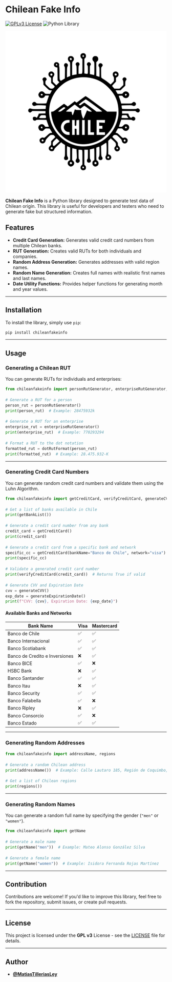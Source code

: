 # Chilean Fake Info

[![GPLv3 License](https://img.shields.io/badge/License-GPL%20v3-yellow.svg)](https://opensource.org/licenses/) ![Python Library](https://img.shields.io/badge/python-Library-yellow?logo=python&logoColor=f5da42)

![Logo](https://raw.githubusercontent.com/MatiasTilleriasLey/chilean-fake-info/main/img/IMG_3402-removebg-preview.svg)

**Chilean Fake Info** is a Python library designed to generate test data of Chilean origin. This library is useful for developers and testers who need to generate fake but structured information.

## Features

- **Credit Card Generation:** Generates valid credit card numbers from multiple Chilean banks.
- **RUT Generation:** Creates valid RUTs for both individuals and companies.
- **Random Address Generation:** Generates addresses with valid region names.
- **Random Name Generation:** Creates full names with realistic first names and last names.
- **Date Utility Functions:** Provides helper functions for generating month and year values.

---

## Installation

To install the library, simply use `pip`:

```bash
pip install chileanfakeinfo
```

---

## Usage

### Generating a Chilean RUT

You can generate RUTs for individuals and enterprises:

```python
from chileanfakeinfo import personRutGenerator, enterpriseRutGenerator, dotRutFormat

# Generate a RUT for a person
person_rut = personRutGenerator()
print(person_rut)  # Example: 28475932k

# Generate a RUT for an enterprise
enterprise_rut = enterpriseRutGenerator()
print(enterprise_rut)  # Example: 770293294

# Format a RUT to the dot notation
formatted_rut = dotRutFormat(person_rut)
print(formatted_rut)  # Example: 28.475.932-K
```

---

### Generating Credit Card Numbers

You can generate random credit card numbers and validate them using the Luhn Algorithm.

```python
from chileanfakeinfo import getCreditCard, verifyCreditCard, generateCVV, generateExpirationDate, getBankList

# Get a list of banks available in Chile
print(getBankList())

# Generate a credit card number from any bank
credit_card = getCreditCard()
print(credit_card)

# Generate a credit card from a specific bank and network
specific_cc = getCreditCard(bankName="Banco de Chile", network="visa")
print(specific_cc)

# Validate a generated credit card number
print(verifyCreditCard(credit_card))  # Returns True if valid

# Generate CVV and Expiration Date
cvv = generateCVV()
exp_date = generateExpirationDate()
print(f"CVV: {cvv}, Expiration Date: {exp_date}")
```

#### Available Banks and Networks

| Bank Name | Visa | Mastercard |
|-----------|------|------------|
| Banco de Chile | ✅ | ✅ |
| Banco Internacional | ✅ | ✅ |
| Banco Scotiabank | ✅ | ✅ |
| Banco de Credito e Inversiones | ❌ | ✅ |
| Banco BICE | ✅ | ❌ |
| HSBC Bank | ❌ | ✅ |
| Banco Santander | ✅ | ✅ |
| Banco Itau | ❌ | ✅ |
| Banco Security | ✅ | ✅ |
| Banco Falabella | ✅ | ❌ |
| Banco Ripley | ❌ | ✅ |
| Banco Consorcio | ✅ | ❌ |
| Banco Estado | ✅ | ✅ |

---

### Generating Random Addresses

```python
from chileanfakeinfo import addressName, regions

# Generate a random Chilean address
print(addressName())  # Example: Calle Lautaro 185, Región de Coquimbo, Chile

# Get a list of Chilean regions
print(regions())
```

---

### Generating Random Names

You can generate a random full name by specifying the gender (`"men"` or `"women"`).

```python
from chileanfakeinfo import getName

# Generate a male name
print(getName("men"))  # Example: Mateo Alonso González Silva

# Generate a female name
print(getName("women"))  # Example: Isidora Fernanda Rojas Martínez
```

---

## Contribution

Contributions are welcome! If you'd like to improve this library, feel free to fork the repository, submit issues, or create pull requests.

---

## License

This project is licensed under the **GPL v3** License - see the [LICENSE](https://opensource.org/licenses/GPL-3.0) file for details.

---

## Author

- **[@MatiasTilleriasLey](https://github.com/MatiasTilleriasLey)**

